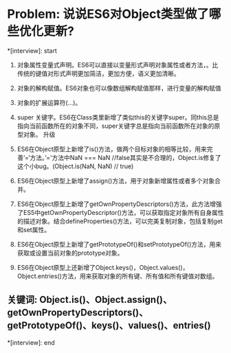 # Problem: 说说ES6对Object类型做了哪些优化更新?

*[interview]: start
1. 对象属性变量式声明。ES6可以直接以变量形式声明对象属性或者方法，。比传统的键值对形式声明更加简洁，更加方便，语义更加清晰。
2. 对象的解构赋值。ES6对象也可以像数组解构赋值那样，进行变量的解构赋值
3. 对象的扩展运算符(…)。
4. super 关键字。ES6在Class类里新增了类似this的关键字super。同this总是指向当前函数所在的对象不同，super关键字总是指向当前函数所在对象的原型对象。 升级

1. ES6在Object原型上新增了is()方法，做两个目标对象的相等比较，用来完善’=‘方法。’='方法中NaN === NaN //false其实是不合理的，Object.is修复了这个小bug。(Object.is(NaN, NaN) // true)
2. ES6在Object原型上新增了assign()方法，用于对象新增属性或者多个对象合并。
3. ES6在Object原型上新增了getOwnPropertyDescriptors()方法，此方法增强了ES5中getOwnPropertyDescriptor()方法，可以获取指定对象所有自身属性的描述对象。结合defineProperties()方法，可以完美复制对象，包括复制get和set属性。
4. ES6在Object原型上新增了getPrototypeOf()和setPrototypeOf()方法，用来获取或设置当前对象的prototype对象。
5. ES6在Object原型上还新增了Object.keys()，Object.values()，Object.entries()方法，用来获取对象的所有键、所有值和所有键值对数组。

## 关键词: Object.is()、Object.assign()、getOwnPropertyDescriptors()、getPrototypeOf()、keys()、values()、entries()
*[interview]: end
